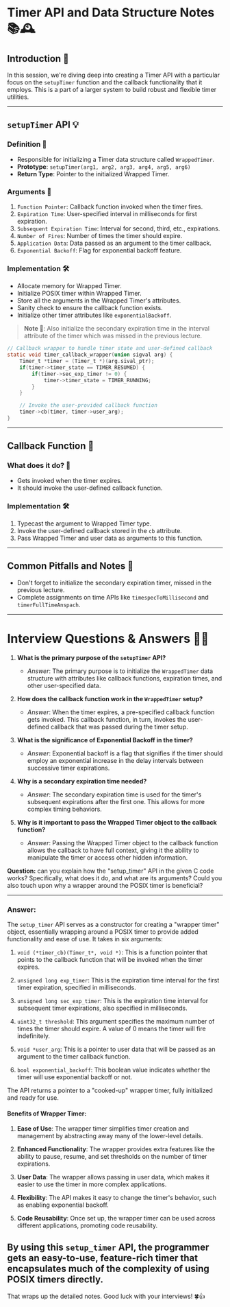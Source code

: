 # Timer API and Data Structure Notes 📚🕰️

## Introduction 🌟
In this session, we're diving deep into creating a Timer API with a particular focus on the `setupTimer` function and the callback functionality that it employs. This is a part of a larger system to build robust and flexible timer utilities.

---

## `setupTimer` API 💡
### Definition 📝
- Responsible for initializing a Timer data structure called `WrappedTimer`.
- **Prototype**: `setupTimer(arg1, arg2, arg3, arg4, arg5, arg6)`
- **Return Type**: Pointer to the initialized Wrapped Timer.

### Arguments 📌
1. `Function Pointer`: Callback function invoked when the timer fires.
2. `Expiration Time`: User-specified interval in milliseconds for first expiration.
3. `Subsequent Expiration Time`: Interval for second, third, etc., expirations.
4. `Number of Fires`: Number of times the timer should expire.
5. `Application Data`: Data passed as an argument to the timer callback.
6. `Exponential Backoff`: Flag for exponential backoff feature.

### Implementation 🛠️
- Allocate memory for Wrapped Timer.
- Initialize POSIX timer within Wrapped Timer.
- Store all the arguments in the Wrapped Timer's attributes.
- Sanity check to ensure the callback function exists.
- Initialize other timer attributes like `exponentialBackoff`.
  
> **Note 📝**: Also initialize the secondary expiration time in the interval attribute of the timer which was missed in the previous lecture.


```C
// Callback wrapper to handle timer state and user-defined callback
static void timer_callback_wrapper(union sigval arg) {
    Timer_t *timer = (Timer_t *)(arg.sival_ptr);
    if(timer->timer_state == TIMER_RESUMED) {
        if(timer->sec_exp_timer != 0) {
            timer->timer_state = TIMER_RUNNING;
        }
    }

    // Invoke the user-provided callback function
    timer->cb(timer, timer->user_arg);
}

```
---

## Callback Function 🔄
### What does it do? 🤔
- Gets invoked when the timer expires.
- It should invoke the user-defined callback function.

### Implementation 🛠️
1. Typecast the argument to Wrapped Timer type.
2. Invoke the user-defined callback stored in the `cb` attribute.
3. Pass Wrapped Timer and user data as arguments to this function.

---

## Common Pitfalls and Notes 🚧
- Don't forget to initialize the secondary expiration timer, missed in the previous lecture.
- Complete assignments on time APIs like `timespecToMillisecond` and `timerFullTimeAnspach`.

---

# Interview Questions & Answers 🤔💡
1. **What is the primary purpose of the `setupTimer` API?**
    - *Answer*: The primary purpose is to initialize the `WrappedTimer` data structure with attributes like callback functions, expiration times, and other user-specified data.

2. **How does the callback function work in the `WrappedTimer` setup?**
    - *Answer*: When the timer expires, a pre-specified callback function gets invoked. This callback function, in turn, invokes the user-defined callback that was passed during the timer setup.

3. **What is the significance of Exponential Backoff in the timer?**
    - *Answer*: Exponential backoff is a flag that signifies if the timer should employ an exponential increase in the delay intervals between successive timer expirations.

4. **Why is a secondary expiration time needed?**
    - *Answer*: The secondary expiration time is used for the timer's subsequent expirations after the first one. This allows for more complex timing behaviors.

5. **Why is it important to pass the Wrapped Timer object to the callback function?**
    - *Answer*: Passing the Wrapped Timer object to the callback function allows the callback to have full context, giving it the ability to manipulate the timer or access other hidden information.


**Question:**
can you explain how the "setup_timer" API in the given C code works? Specifically, what does it do, and what are its arguments? Could you also touch upon why a wrapper around the POSIX timer is beneficial?

---

### Answer:

The `setup_timer` API serves as a constructor for creating a "wrapper timer" object, essentially wrapping around a POSIX timer to provide added functionality and ease of use. It takes in six arguments:

1. `void (*timer_cb)(Timer_t*, void *)`: This is a function pointer that points to the callback function that will be invoked when the timer expires.
  
2. `unsigned long exp_timer`: This is the expiration time interval for the first timer expiration, specified in milliseconds.

3. `unsigned long sec_exp_timer`: This is the expiration time interval for subsequent timer expirations, also specified in milliseconds.

4. `uint32_t threshold`: This argument specifies the maximum number of times the timer should expire. A value of 0 means the timer will fire indefinitely.

5. `void *user_arg`: This is a pointer to user data that will be passed as an argument to the timer callback function.

6. `bool exponential_backoff`: This boolean value indicates whether the timer will use exponential backoff or not.

The API returns a pointer to a "cooked-up" wrapper timer, fully initialized and ready for use.

#### Benefits of Wrapper Timer:

1. **Ease of Use**: The wrapper timer simplifies timer creation and management by abstracting away many of the lower-level details.

2. **Enhanced Functionality**: The wrapper provides extra features like the ability to pause, resume, and set thresholds on the number of timer expirations.

3. **User Data**: The wrapper allows passing in user data, which makes it easier to use the timer in more complex applications.

4. **Flexibility**: The API makes it easy to change the timer's behavior, such as enabling exponential backoff.

5. **Code Reusability**: Once set up, the wrapper timer can be used across different applications, promoting code reusability.

By using this `setup_timer` API, the programmer gets an easy-to-use, feature-rich timer that encapsulates much of the complexity of using POSIX timers directly.
---

That wraps up the detailed notes. Good luck with your interviews! 🍀👍
